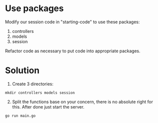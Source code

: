 # Use packages

Modify our session code in "starting-code" to use these packages:

1. controllers
1. models
1. session

Refactor code as necessary to put code into appropriate packages.

# Solution

1. Create 3 directories:
```shell
mkdir controllers models session
```

2. Split the functions base on your concern, there is no absolute right for this.
After done just start the server.

```shell
go run main.go
```
